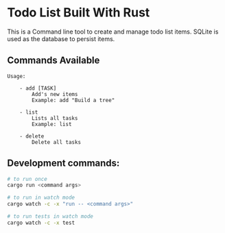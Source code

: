 # Todo List Built With Rust

This is a Command line tool to create and manage todo list items.
SQLite is used as the database to persist items.

## Commands Available

```
Usage:

    - add [TASK]
        Add's new items
        Example: add "Build a tree"

    - list
        Lists all tasks
        Example: list

    - delete
        Delete all tasks

```

## Development commands:

```sh
# to run once
cargo run <command args>

# to run in watch mode
cargo watch -c -x "run -- <command args>"

# to run tests in watch mode
cargo watch -c -x test
```
